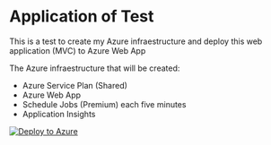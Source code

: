 Application of Test
====================
This is a test to create my Azure infraestructure and deploy this web application (MVC) to Azure Web App

The Azure infraestructure that will be created:
- Azure Service Plan (Shared)
- Azure Web App 
- Schedule Jobs (Premium) each five minutes
- Application Insights 


[![Deploy to Azure](http://azuredeploy.net/deploybutton.png)](https://azuredeploy.net/)